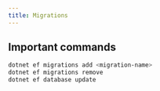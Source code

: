 ```yaml
---
title: Migrations
---
```


## Important commands

```bash
dotnet ef migrations add <migration-name>
dotnet ef migrations remove
dotnet ef database update
```
